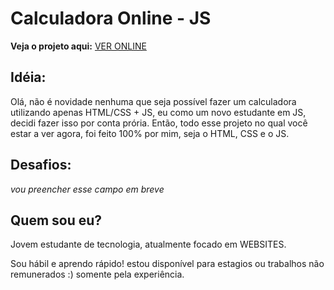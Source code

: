 # Calculadora Online - JS
**Veja o projeto aqui:** [VER ONLINE](https://victorhosth.github.io/calculadora-js/)

## Idéia:
Olá, não é novidade nenhuma que seja possível fazer um calculadora utilizando apenas HTML/CSS + JS, eu como um novo estudante em JS, decidi fazer isso por conta prória.
Então, todo esse projeto no qual você estar a ver agora, foi feito 100% por mim, seja o HTML, CSS e o JS.

## Desafios:
_vou preencher esse campo em breve_

## Quem sou eu?
Jovem estudante de tecnologia, atualmente focado em WEBSITES.

Sou hábil e aprendo rápido! estou disponível para estagios ou trabalhos não remunerados :) somente pela experiência.
